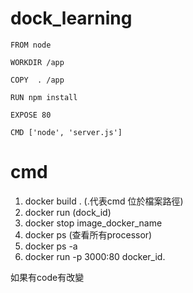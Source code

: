 # dock_learning


```
FROM node 

WORKDIR /app

COPY  . /app

RUN npm install

EXPOSE 80 

CMD ['node', 'server.js']

```

# cmd 
1. docker build .  (.代表cmd 位於檔案路徑)
2. docker run (dock_id)
3. docker stop image_docker_name
4. docker ps (查看所有processor)
5. docker ps -a
6. docker run -p 3000:80 docker_id. 

如果有code有改變

